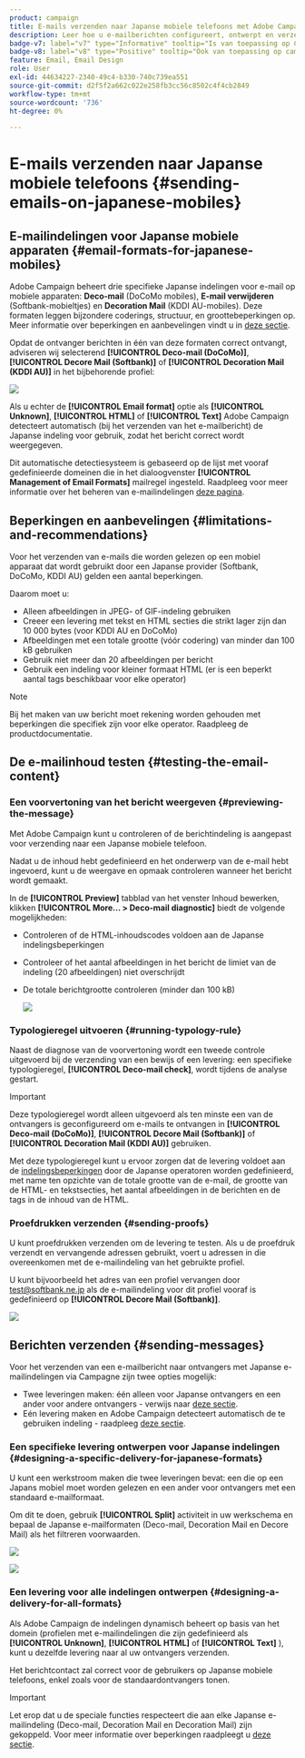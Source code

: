 ```yaml
---
product: campaign
title: E-mails verzenden naar Japanse mobiele telefoons met Adobe Campaign Classic
description: Leer hoe u e-mailberichten configureert, ontwerpt en verzendt die op een Japanse mobiele telefoon worden gelezen
badge-v7: label="v7" type="Informative" tooltip="Is van toepassing op Campaign Classic v7"
badge-v8: label="v8" type="Positive" tooltip="Ook van toepassing op campagne v8"
feature: Email, Email Design
role: User
exl-id: 44634227-2340-49c4-b330-740c739ea551
source-git-commit: d2f5f2a662c022e258fb3cc56c8502c4f4cb2849
workflow-type: tm+mt
source-wordcount: '736'
ht-degree: 0%

---
```


# E-mails verzenden naar Japanse mobiele telefoons {#sending-emails-on-japanese-mobiles}

## E-mailindelingen voor Japanse mobiele apparaten {#email-formats-for-japanese-mobiles}

Adobe Campaign beheert drie specifieke Japanse indelingen voor e-mail op mobiele apparaten: **Deco-mail** (DoCoMo mobiles), **E-mail verwijderen** (Softbank-mobieltjes) en **Decoration Mail** (KDDI AU-mobiles). Deze formaten leggen bijzondere coderings, structuur, en groottebeperkingen op. Meer informatie over beperkingen en aanbevelingen vindt u in [deze sectie](#limitations-and-recommendations).

Opdat de ontvanger berichten in één van deze formaten correct ontvangt, adviseren wij selecterend **[!UICONTROL Deco-mail (DoCoMo)]**, **[!UICONTROL Decore Mail (Softbank)]** of **[!UICONTROL Decoration Mail (KDDI AU)]** in het bijbehorende profiel:

![](assets/deco-mail_03.png)

Als u echter de **[!UICONTROL Email format]** optie als **[!UICONTROL Unknown]**, **[!UICONTROL HTML]** of **[!UICONTROL Text]** Adobe Campaign detecteert automatisch (bij het verzenden van het e-mailbericht) de Japanse indeling voor gebruik, zodat het bericht correct wordt weergegeven.

Dit automatische detectiesysteem is gebaseerd op de lijst met vooraf gedefinieerde domeinen die in het dialoogvenster **[!UICONTROL Management of Email Formats]** mailregel ingesteld. Raadpleeg voor meer informatie over het beheren van e-mailindelingen [deze pagina](../../installation/using/email-deliverability.md#managing-email-formats).

## Beperkingen en aanbevelingen {#limitations-and-recommendations}

Voor het verzenden van e-mails die worden gelezen op een mobiel apparaat dat wordt gebruikt door een Japanse provider (Softbank, DoCoMo, KDDI AU) gelden een aantal beperkingen.

Daarom moet u:

* Alleen afbeeldingen in JPEG- of GIF-indeling gebruiken
* Creeer een levering met tekst en HTML secties die strikt lager zijn dan 10 000 bytes (voor KDDI AU en DoCoMo)
* Afbeeldingen met een totale grootte (vóór codering) van minder dan 100 kB gebruiken
* Gebruik niet meer dan 20 afbeeldingen per bericht
* Gebruik een indeling voor kleiner formaat HTML (er is een beperkt aantal tags beschikbaar voor elke operator)

>[!NOTE]
>
>Bij het maken van uw bericht moet rekening worden gehouden met beperkingen die specifiek zijn voor elke operator. Raadpleeg de productdocumentatie.


## De e-mailinhoud testen {#testing-the-email-content}

### Een voorvertoning van het bericht weergeven {#previewing-the-message}

Met Adobe Campaign kunt u controleren of de berichtindeling is aangepast voor verzending naar een Japanse mobiele telefoon.

Nadat u de inhoud hebt gedefinieerd en het onderwerp van de e-mail hebt ingevoerd, kunt u de weergave en opmaak controleren wanneer het bericht wordt gemaakt.

In de **[!UICONTROL Preview]** tabblad van het venster Inhoud bewerken, klikken **[!UICONTROL More... > Deco-mail diagnostic]** biedt de volgende mogelijkheden:

* Controleren of de HTML-inhoudscodes voldoen aan de Japanse indelingsbeperkingen
* Controleer of het aantal afbeeldingen in het bericht de limiet van de indeling (20 afbeeldingen) niet overschrijdt
* De totale berichtgrootte controleren (minder dan 100 kB)

  ![](assets/deco-mail_06.png)

### Typologieregel uitvoeren {#running-typology-rule}

Naast de diagnose van de voorvertoning wordt een tweede controle uitgevoerd bij de verzending van een bewijs of een levering: een specifieke typologieregel, **[!UICONTROL Deco-mail check]**, wordt tijdens de analyse gestart.

>[!IMPORTANT]
>
>Deze typologieregel wordt alleen uitgevoerd als ten minste een van de ontvangers is geconfigureerd om e-mails te ontvangen in **[!UICONTROL Deco-mail (DoCoMo)]**, **[!UICONTROL Decore Mail (Softbank)]** of **[!UICONTROL Decoration Mail (KDDI AU)]** gebruiken.

Met deze typologieregel kunt u ervoor zorgen dat de levering voldoet aan de [indelingsbeperkingen](#limitations-and-recommendations) door de Japanse operatoren worden gedefinieerd, met name ten opzichte van de totale grootte van de e-mail, de grootte van de HTML- en tekstsecties, het aantal afbeeldingen in de berichten en de tags in de inhoud van de HTML.

### Proefdrukken verzenden {#sending-proofs}

U kunt proefdrukken verzenden om de levering te testen. Als u de proefdruk verzendt en vervangende adressen gebruikt, voert u adressen in die overeenkomen met de e-mailindeling van het gebruikte profiel.

U kunt bijvoorbeeld het adres van een profiel vervangen door test@softbank.ne.jp als de e-mailindeling voor dit profiel vooraf is gedefinieerd op **[!UICONTROL Decore Mail (Softbank)]**.

![](assets/deco-mail_05.png)

## Berichten verzenden {#sending-messages}

Voor het verzenden van een e-mailbericht naar ontvangers met Japanse e-mailindelingen via Campagne zijn twee opties mogelijk:

* Twee leveringen maken: één alleen voor Japanse ontvangers en een ander voor andere ontvangers - verwijs naar [deze sectie](#designing-a-specific-delivery-for-japanese-formats).
* Eén levering maken en Adobe Campaign detecteert automatisch de te gebruiken indeling - raadpleeg [deze sectie](#designing-a-delivery-for-all-formats).

### Een specifieke levering ontwerpen voor Japanse indelingen {#designing-a-specific-delivery-for-japanese-formats}

U kunt een werkstroom maken die twee leveringen bevat: een die op een Japans mobiel moet worden gelezen en een ander voor ontvangers met een standaard e-mailformaat.

Om dit te doen, gebruik **[!UICONTROL Split]** activiteit in uw werkschema en bepaal de Japanse e-mailformaten (Deco-mail, Decoration Mail en Decore Mail) als het filtreren voorwaarden.

![](assets/deco-mail_08.png)

![](assets/deco-mail_07.png)

### Een levering voor alle indelingen ontwerpen {#designing-a-delivery-for-all-formats}

Als Adobe Campaign de indelingen dynamisch beheert op basis van het domein (profielen met e-mailindelingen die zijn gedefinieerd als **[!UICONTROL Unknown]**, **[!UICONTROL HTML]** of **[!UICONTROL Text]** ), kunt u dezelfde levering naar al uw ontvangers verzenden.

Het berichtcontact zal correct voor de gebruikers op Japanse mobiele telefoons, enkel zoals voor de standaardontvangers tonen.

>[!IMPORTANT]
>
>Let erop dat u de speciale functies respecteert die aan elke Japanse e-mailindeling (Deco-mail, Decoration Mail en Decoration Mail) zijn gekoppeld. Voor meer informatie over beperkingen raadpleegt u [deze sectie](#limitations-and-recommendations).

